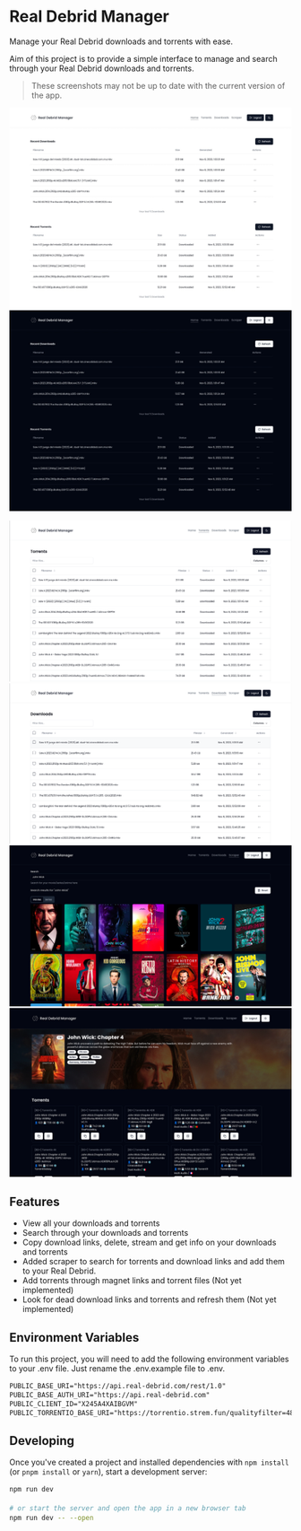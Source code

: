 # Real Debrid Manager

Manage your Real Debrid downloads and torrents with ease.

Aim of this project is to provide a simple interface to manage and search through your Real Debrid downloads and torrents.

> These screenshots may not be up to date with the current version of the app.

![App Light Screenshot](./assets/homepage-light.jpeg)
![App Dark Screenshot](./assets/homepage-dark.jpeg)

![App Torrents Screenshot](./assets/app-torrents.png)
![App Downloads Screenshot](./assets/app-downloads.png)
![App Scraper Screenshot](./assets/app-scraper.png)
![App Scraper Result Screenshot](./assets/app-scraper-result.png)

## Features

- View all your downloads and torrents
- Search through your downloads and torrents
- Copy download links, delete, stream and get info on your downloads and torrents
- Added scraper to search for torrents and download links and add them to your Real Debrid.
- Add torrents through magnet links and torrent files (Not yet implemented)
- Look for dead download links and torrents and refresh them (Not yet implemented)

## Environment Variables

To run this project, you will need to add the following environment variables to your .env file. Just rename the .env.example file to .env.

```
PUBLIC_BASE_URI="https://api.real-debrid.com/rest/1.0"
PUBLIC_BASE_AUTH_URI="https://api.real-debrid.com"
PUBLIC_CLIENT_ID="X245A4XAIBGVM"
PUBLIC_TORRENTIO_BASE_URI="https://torrentio.strem.fun/qualityfilter=480p,other,scr,cam,unknown|debridoptions=nodownloadlinks|realdebrid="
```

## Developing

Once you've created a project and installed dependencies with `npm install` (or `pnpm install` or `yarn`), start a development server:

```bash
npm run dev

# or start the server and open the app in a new browser tab
npm run dev -- --open
```
